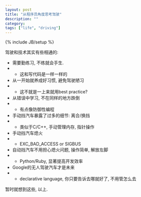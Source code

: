 ```yaml
---
layout: post
title: "从程序员角度思考驾驶"
description: ""
category: 
tags: ["life", "driving"]
---
```

{% include JB/setup %}


驾驶和技术其实有些相通的:  

* 需要勤练习, 不练就会手生.
* * 这和写代码是一样一样的
* 从一开始就养成好习惯, 避免驾驶陋习
* * 这不就是一上来就用best practice?
* 从错误中学习, 不在同样的地方跌倒
* * 有点像防御性编程
* 手动挡汽车暴露了过多的细节: 离合/换挡
* *  类似于C/C++, 手动管理内存, 指针操作
* 手动挡汽车熄火
* * EXC_BAD_ACCESS or SIGBUS
* 自动挡汽车不用担心熄火问题, 操作简单, 解放左脚
* * Python/Ruby, 显著提高开发效率
* Google的无人驾驶汽车才是未来
* * declarative language, 你只要告诉去哪就好了, 不用管怎么去

暂时就想到这些, 以上.

